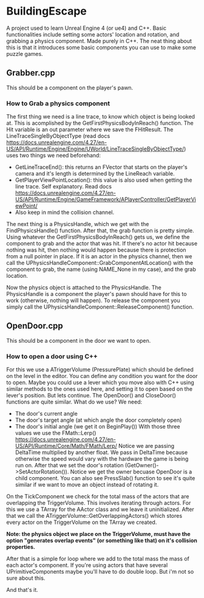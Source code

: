 # BuildingEscape
A project used to learn Unreal Engine 4 (or ue4) and C++. Basic functionalities include setting some actors' location and rotation, and grabbing a physics component. Made purely in C++.
The neat thing about this is that it introduces some basic components you can use to make some puzzle games.

## Grabber.cpp
This should be a component on the player's pawn.
### How to Grab a physics component
The first thing we need is a line trace, to know which object is being looked at. This is acomplished by the GetFirstPhysicsBodyInReach() function. The Hit variable is an out parameter where we save the FHitResult. 
The LineTraceSingleByObjectType (read docs https://docs.unrealengine.com/4.27/en-US/API/Runtime/Engine/Engine/UWorld/LineTraceSingleByObjectType/) uses two things we need beforehand:
- GetLineTraceEnd(): this returns an FVector that starts on the player's camera and it's length is determined by the LineReach variable.
- GetPlayerViewPointLocation(): this value is also used when getting the line trace. Self explanatory. Read docs https://docs.unrealengine.com/4.27/en-US/API/Runtime/Engine/GameFramework/APlayerController/GetPlayerViewPoint/
- Also keep in mind the collision channel.

The next thing is a PhysicsHandle, which we get with the FindPhysicsHandle() function. After that, the grab function is pretty simple. Using whatever the GetFirstPhysicsBodyInReach() gets us, we define the component to grab and the actor that was hit. If there's no actor hit because nothing was hit, then nothing would happen because there is protection from a null pointer in place. If it is an actor in the physics channel, then we call the UPhysicsHandleComponent::GrabComponentAtLocation() with the component to grab, the name (using NAME_None in my case), and the grab location. 

Now the physics object is attached to the PhysicsHandle. The PhysicsHandle is a component the player's pawn should have for this to work (otherwise, nothing will happen). To release the component you simply call the UPhysicsHandleComponent::ReleaseComponent() function.

## OpenDoor.cpp
This should be a component in the door we want to open.
### How to open a door using C++
For this we use a ATriggerVolume (PressurePlate) which should be defined on the level in the editor. You can define any condition you want for the door to open. Maybe you could use a lever which you move also with C++ using similar methods to the ones used here, and setting it to open based on the lever's position. But lets continue.
The OpenDoor() and CloseDoor() functions are quite similar. What do we use? 
We need:
- The door's current angle
- The door's target angle (at which angle the door completely open)
- The door's initial angle (we get it on BeginPlay())
With those three values we use the FMath::Lerp() https://docs.unrealengine.com/4.27/en-US/API/Runtime/Core/Math/FMath/Lerp/
Notice we are passing DeltaTime multiplied by another float. We pass in DeltaTime because otherwise the speed would vary with the hardware the game is being run on.
After that we set the door's rotation (GetOwner()->SetActorRotation()). Notice we get the owner becuase OpenDoor is a child component. You can also see PressSlab() function to see it's quite similar if we want to move an object instead of rotating it.

On the TickComponent we check for the total mass of the actors that are overlapping the TriggerVolume. This involves iterating through actors. For this we use a TArray for the AActor class and we leave it uninitialized. After that we call the ATriggerVolume::GetOverlappingActors() which stores every actor on the TriggerVolume on the TArray we created.

__Note: the physics object we place on the TriggerVolume, must have the option "generates overlap events" (or something like that) on it's collision properties.__

After that is a simple for loop where we add to the total mass the mass of each actor's component. If you're using actors that have several UPrimitiveComponents maybe you'll have to do double loop. But i'm not so sure about this.

And that's it.
